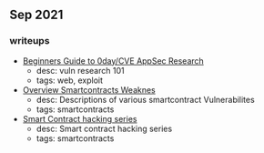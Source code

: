 ## Sep 2021

### writeups
- [Beginners Guide to 0day/CVE AppSec Research](https://0xboku.com/2021/09/14/0dayappsecBeginnerGuide.html)
    - desc: vuln research 101
    - tags: web, exploit
- [Overview Smartcontracts Weaknes](https://swcregistry.io/)
    - desc: Descriptions of various smartcontract Vulnerabilites
    - tags: smartcontracts
- [Smart Contract hacking series](https://console-cowboys.blogspot.com/2020/08/smart-contract-hacking-chapter-1.html)
    - desc: Smart contract hacking series
    - tags: smartcontracts
